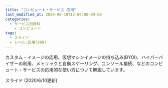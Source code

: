 ```yaml
---
title: "コンピュート・サービス 応用"
last_modified_at: 2020-06-10T12:00:00-09:00
categories:
  - サービス別資料
    - コンピュート
tags:
  - スライド
  - レベル:応用(200)
---
```


カスタム・イメージの応用、仮想マシンイメージの持ち込み(BYOI)、ハイパーバイザーの利用、メトリックと自動スケーリング、コンソール接続、などのコンピュート・サービスの応用的な使い方について解説しています。 

スライド (2020/6/10更新)  
<div style="max-width:768px">
<script async class="speakerdeck-embed" data-id="90e8e852d1c8443787f6f33e7e721177" data-ratio="1.77777777777778" src="//speakerdeck.com/assets/embed.js"></script>
</div>